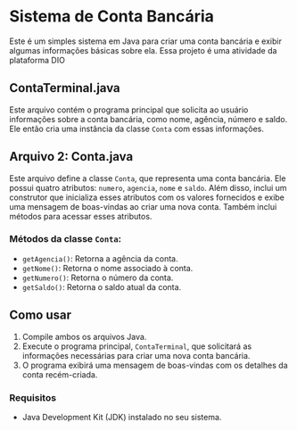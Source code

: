 # Sistema de Conta Bancária

Este é um simples sistema em Java para criar uma conta bancária e exibir algumas informações básicas sobre ela. Essa projeto é uma atividade da plataforma DIO

##  ContaTerminal.java

Este arquivo contém o programa principal que solicita ao usuário informações sobre a conta bancária, como nome, agência, número e saldo. Ele então cria uma instância da classe `Conta` com essas informações.

## Arquivo 2: Conta.java

Este arquivo define a classe `Conta`, que representa uma conta bancária. Ele possui quatro atributos: `numero`, `agencia`, `nome` e `saldo`. Além disso, inclui um construtor que inicializa esses atributos com os valores fornecidos e exibe uma mensagem de boas-vindas ao criar uma nova conta. Também inclui métodos para acessar esses atributos.

### Métodos da classe `Conta`:

- `getAgencia()`: Retorna a agência da conta.
- `getNome()`: Retorna o nome associado à conta.
- `getNumero()`: Retorna o número da conta.
- `getSaldo()`: Retorna o saldo atual da conta.

## Como usar

1. Compile ambos os arquivos Java.
2. Execute o programa principal, `ContaTerminal`, que solicitará as informações necessárias para criar uma nova conta bancária.
3. O programa exibirá uma mensagem de boas-vindas com os detalhes da conta recém-criada.

### Requisitos

- Java Development Kit (JDK) instalado no seu sistema.
